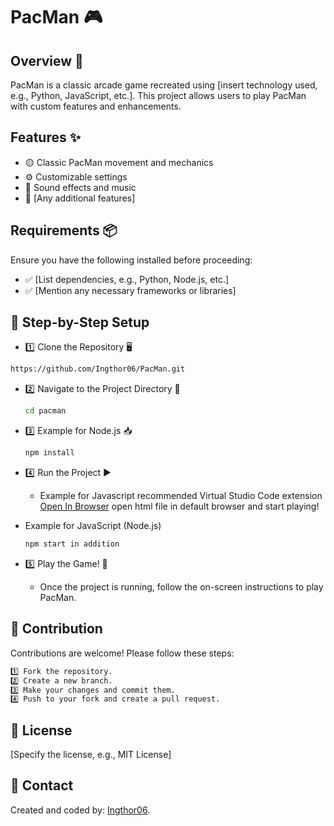 # PacMan 🎮

## Overview 📝
PacMan is a classic arcade game recreated using [insert technology used, e.g., Python, JavaScript, etc.]. This project allows users to play PacMan with custom features and enhancements.

## Features ✨
- 🟡 Classic PacMan movement and mechanics
- ⚙️ Customizable settings
- 🎵 Sound effects and music
- 👾 [Any additional features]

## Requirements 📦
Ensure you have the following installed before proceeding:
- ✅ [List dependencies, e.g., Python, Node.js, etc.]
- ✅ [Mention any necessary frameworks or libraries]

## 🚀 Step-by-Step Setup

- 1️⃣ Clone the Repository 🖥️
```sh
https://github.com/Ingthor06/PacMan.git
```

+ 2️⃣ Navigate to the Project Directory 📂  
  ```sh
  cd pacman
  ```
  
+ 3️⃣ Example for Node.js 📥
  ```sh
  npm install
  ```
  
+ 4️⃣ Run the Project ▶️
  + Example for Javascript
    recommended Virtual Studio Code extension [Open In Browser](https://marketplace.visualstudio.com/items?itemName=techer.open-in-browser)
    open html file in default browser and start playing!

+ Example for JavaScript (Node.js)
  ```sh
  npm start in addition
  ```

+ 5️⃣ Play the Game! 🎉
  + Once the project is running, follow the on-screen instructions to play PacMan.


## 🤝 Contribution
Contributions are welcome! Please follow these steps:
```sh
1️⃣ Fork the repository.
2️⃣ Create a new branch.
3️⃣ Make your changes and commit them.
4️⃣ Push to your fork and create a pull request.
```

## 📜 License
[Specify the license, e.g., MIT License]

## 📩 Contact
Created and coded by: [Ingthor06](https://github.com/Ingthor06).

